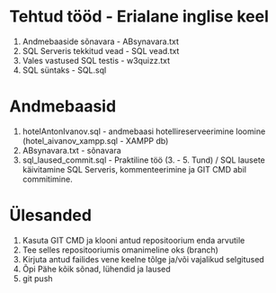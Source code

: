 # Tehtud tööd - Erialane inglise keel

1. Andmebaaside sõnavara - ABsynavara.txt
2. SQL Serveris tekkitud vead - SQL vead.txt
3. Vales vastused SQL testis - w3quizz.txt
4. SQL süntaks - SQL.sql

# Andmebaasid
1. hotelAntonIvanov.sql - andmebaasi hotellireserveerimine loomine (hotel_aivanov_xampp.sql - XAMPP db)
2. ABsynavara.txt - sõnavara
3. sql_laused_commit.sql - Praktiline töö (3. - 5. Tund) / SQL lausete käivitamine SQL Serveris, kommenteerimine ja GIT CMD abil commitimine.

# Ülesanded

1. Kasuta GIT CMD ja klooni antud repositoorium enda arvutile
2. Tee selles repositooriumis omanimeline oks (branch)
3. Kirjuta antud failides vene keelne tõlge ja/või vajalikud selgitused
4. Õpi Pähe kõik sõnad, lühendid ja laused
5. git push
